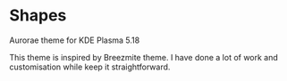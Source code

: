 # Shapes
Aurorae theme for KDE Plasma 5.18

This theme is inspired by Breezmite theme. I have done a lot of work and customisation while keep it straightforward.
